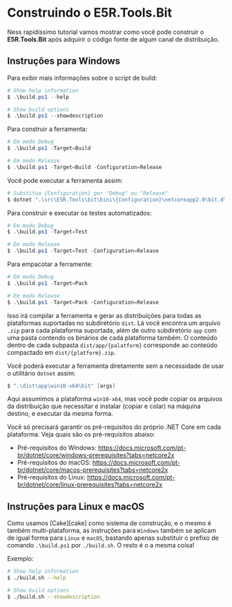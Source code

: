 Construindo o E5R.Tools.Bit
===========================

Ness rapidíssimo tutorial vamos mostrar como você pode construir o __E5R.Tools.Bit__ após adquirir o código fonte de algum canal de distribuição.

## Instruções para Windows

Para exibir mais informações sobre o script de build:

```powershell
# Show help information
$ .\build.ps1 --help

# Show build options
$ .\build.ps1 --showdescription
```

Para construir a ferramenta:

```powershell
# Em modo Debug
$ .\build.ps1 -Target=Build

# Em modo Release
$ .\build.ps1 -Target=Build -Configuration=Release
```

Você pode executar a ferramenta assim:

```powershell
# Substitua {Configuration} por "Debug" ou "Release"
$ dotnet ".\src\E5R.Tools\bit\bini\{Configuration}\netcoreapp2.0\bit.dll" [args]
```

Para construir e executar os testes automatizados:

```powershell
# Em modo Debug
$ .\build.ps1 -Target=Test

# Em modo Release
$ .\build.ps1 -Target=Test -Configuration=Release
```

Para empacotar a ferramente:

```powershell
# Em modo Debug
$ .\build.ps1 -Target=Pack

# Em modo Release
$ .\build.ps1 -Target=Pack -Configuration=Release
```

Isso irá compilar a ferramenta e gerar as distribuições para todas as plataformas suportadas
no subdiretório `dist`. Lá você encontra um arquivo `.zip` para cada plataforma suportada,
além de outro subdiretório `app` com uma pasta contendo os binários de cada plataforma também.
O conteúdo dentro de cada subpasta `dist/app/{palatform}` corresponde ao conteúdo compactado
em `dist/{platform}.zip`.

Você poderá executar a ferramenta diretamente sem a necessidade de usar o utilitário `dotnet`
assim:

```powershell
$ ".\dist\app\win10-x64\bit" [args]
```
Aqui assumimos a plataforma `win10-x64`, mas você pode copiar os arquivos da distribuição que
necessitar e instalar (copiar e colar) na máquina destino, e executar da mesma forma.

Você só precisará garantir os pré-requisitos do próprio .NET Core em cada plataforma.
Veja quais são os pré-requisitos abaixo:

* Pré-requisitos do Windows: https://docs.microsoft.com/pt-br/dotnet/core/windows-prerequisites?tabs=netcore2x
* Pré-requisitos do macOS: https://docs.microsoft.com/pt-br/dotnet/core/macos-prerequisites?tabs=netcore2x
* Pré-requisitos do Linux: https://docs.microsoft.com/pt-br/dotnet/core/linux-prerequisites?tabs=netcore2x

## Instruções para Linux e macOS

Como usamos [Cake][cake] como sistema de construção, e o mesmo é também multi-plataforma, as instruções
para `Windows` também se aplicam de igual forma para `Linux` e `macOS`, bastando apenas substituir o
prefixo de comando `.\build.ps1` por `./build.sh`. O resto é o a mesma coisa!

Exemplo:

```sh
# Show help information
$ ./build.sh --help

# Show build options
$ ./build.sh --showdescription
``` 